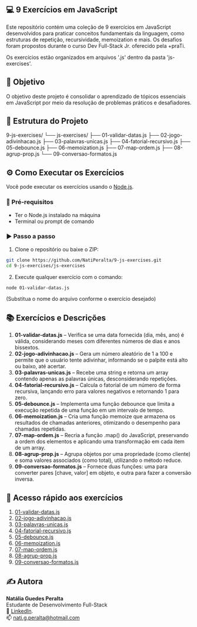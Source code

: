 ## 💻 9 Exercícios em JavaScript

Este repositório contém uma coleção de 9 exercícios em JavaScript desenvolvidos para praticar conceitos fundamentais da linguagem, como estruturas de repetição, recursividade, memoization e mais.
Os desafios foram propostos durante o curso Dev Full-Stack Jr. oferecido pela +praTi.

Os exercícios estão organizados em arquivos '.js' dentro da pasta 'js-exercises'.

## 🎯 Objetivo

O objetivo deste projeto é consolidar o aprendizado de tópicos essenciais em JavaScript por meio da resolução de problemas práticos e desafiadores.

## 📁 Estrutura do Projeto

9-js-exercises/
└── js-exercises/
├── 01-validar-datas.js
├── 02-jogo-adivinhacao.js
├── 03-palavras-unicas.js
├── 04-fatorial-recursivo.js
├── 05-debounce.js
├── 06-memoization.js
├── 07-map-ordem.js
├── 08-agrup-prop.js
└── 09-conversao-formatos.js 

## ⚙️ Como Executar os Exercícios

Você pode executar os exercícios usando o [Node.js](https://nodejs.org/).

### 📌 Pré-requisitos

- Ter o Node.js instalado na máquina
- Terminal ou prompt de comando

### ▶️ Passo a passo

1. Clone o repositório ou baixe o ZIP:

```bash
git clone https://github.com/NatiPeralta/9-js-exercises.git
cd 9-js-exercises/js-exercises
```
2. Execute qualquer exercício com o comando:
```
node 01-validar-datas.js
```
(Substitua o nome do arquivo conforme o exercício desejado)

## 📚 Exercícios e Descrições
1. **01-validar-datas.js** – Verifica se uma data fornecida (dia, mês, ano) é válida, considerando meses com diferentes números de dias e anos bissextos.
2. **02-jogo-adivinhacao.js** – Gera um número aleatório de 1 a 100 e permite que o usuário tente adivinhar, informando se o palpite está alto ou baixo, até acertar.
3. **03-palavras-unicas.js** – Recebe uma string e retorna um array contendo apenas as palavras únicas, desconsiderando repetições.
4. **04-fatorial-recursivo.js** – Calcula o fatorial de um número de forma recursiva, lançando erro para valores negativos e retornando 1 para zero.
5. **05-debounce.js** – Implementa uma função debounce que limita a execução repetida de uma função em um intervalo de tempo.
6. **06-memoization.js** – Cria uma função memoize que armazena os resultados de chamadas anteriores, otimizando o desempenho para chamadas repetidas.
7. **07-map-ordem.js** – Recria a função .map() do JavaScript, preservando a ordem dos elementos e aplicando uma transformação em cada item de um array.
8. **08-agrup-prop.js** – Agrupa objetos por uma propriedade (como cliente) e soma valores associados (como total), utilizando o método reduce.
9. **09-conversao-formatos.js** – Fornece duas funções: uma para converter pares [chave, valor] em objeto, e outra para fazer a conversão inversa.

## 🔗 Acesso rápido aos exercícios

1. [01-validar-datas.js](./js-exercises/01-validar-datas.js)
2. [02-jogo-adivinhacao.js](./js-exercises/02-jogo-adivinhacao.js)
3. [03-palavras-unicas.js](./js-exercises/03-palavras-unicas.js)
4. [04-fatorial-recursivo.js](./js-exercises/04-fatorial-recursivo.js)
5. [05-debounce.js](./js-exercises/05-debounce.js)
6. [06-memoization.js](./js-exercises/06-memoization.js)
7. [07-map-ordem.js](./js-exercises/07-map-ordem.js)
8. [08-agrup-prop.js](./js-exercises/08-agrup-prop.js)
9. [09-conversao-formatos.js](./js-exercises/09-conversao-formatos.js)

## ✍️ Autora

**Natália Guedes Peralta**<br>
Estudante de Desenvolvimento Full-Stack<br>
🔗 [LinkedIn](linkedin.com/in/natália-peralta-7534ba198).<br>
📫 [nati.g.peralta@hotmail.com](mailto:nati.g.peralta@hotmail.com)
